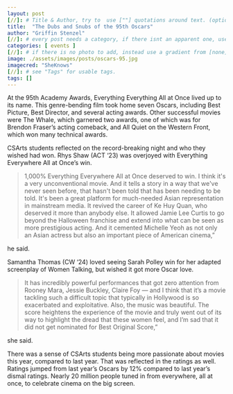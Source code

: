 ```yaml
---
layout: post
[//]: # Title & Author, try to  use [""] quotations around text. (optional, just formality).
title:  "The Dubs and Snubs of the 95th Oscars"
author: "Griffin Stenzel"
[//]: # every post needs a category, if there isnt an apparent one, use [misc].
categories: [ events ]
[//]: # if there is no photo to add, instead use a gradient from [none] folder by picking a number from 1-10. (all gradients are .jpg)
image: ./assets/images/posts/oscars-95.jpg
imagecred: "SheKnows"
[//]: # see "Tags" for usable tags.
tags: []
---
```

At the 95th Academy Awards, Everything Everything All at Once lived up to its name. This genre-bending film took home seven Oscars, including Best Picture, Best Director, and several acting awards. Other successful movies were The Whale, which garnered two awards, one of which was for Brendon Fraser’s acting comeback, and All Quiet on the Western Front, which won many technical awards. 

CSArts students reflected on the record-breaking night and who they wished had won. Rhys Shaw (ACT ‘23) was overjoyed with Everything Everywhere All at Once’s win. 

> 1,000% Everything Everywhere All at Once deserved to win. I think it's a very unconventional movie. And it tells a story in a way that we've never seen before, that hasn't been told that has been needing to be told. It's been a great platform for much-needed Asian representation in mainstream media. It revived the career of Ke Huy Quan, who deserved it more than anybody else. It allowed Jamie Lee Curtis to go beyond the Halloween franchise and extend into what can be seen as more prestigious acting. And it cemented Michelle Yeoh as not only an Asian actress but also an important piece of American cinema,” 

he said.

Samantha Thomas (CW ‘24) loved seeing Sarah Polley win for her adapted screenplay of Women Talking, but wished it got more Oscar love. 

> It has incredibly powerful performances that got zero attention from Rooney Mara, Jessie Buckley, Claire Foy — and I think that it’s a movie tackling such a difficult topic that typically in Hollywood is so exacerbated and exploitative. Also, the music was beautiful. The score heightens the experience of the movie and truly went out of its way to highlight the dread that these women feel, and I’m sad that it did not get nominated for Best Original Score,” 

she said. 

There was a sense of CSArts students being more passionate about movies this year, compared to last year. That was reflected in the ratings as well. Ratings jumped from last year’s Oscars by 12% compared to last year’s dismal ratings. Nearly 20 million people tuned in from everywhere, all at once, to celebrate cinema on the big screen.